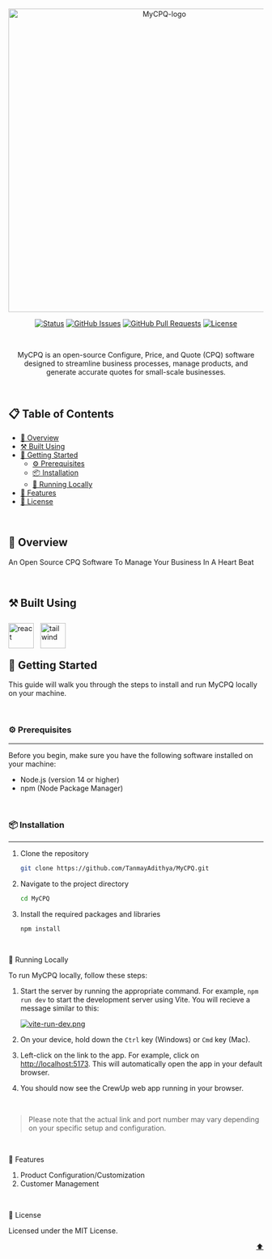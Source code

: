<br>

<div id="top">
  <p align="center">
    <a href="https://github.com/TanmayAdithya/MyCPQ" target="_blank" rel="noopener noreferrer">
      <img width="600" src="YourLogoURL" alt="MyCPQ-logo">
    </a>
  </p>
</div>

<div align="center">

[![Status](https://img.shields.io/badge/status-active-success.svg)]()
[![GitHub Issues](https://img.shields.io/github/issues/TanmayAdithya/MyCPQ.svg)](https://github.com/TanmayAdithya/MyCPQ/issues)
[![GitHub Pull Requests](https://img.shields.io/github/issues-pr/TanmayAdithya/MyCPQ)](https://github.com/TanmayAdithya/MyCPQ/pulls)
[![License](https://img.shields.io/badge/license-MIT-yellow.svg)](LICENSE.md)

</div>

<br>

<p align="center">MyCPQ is an open-source Configure, Price, and Quote (CPQ) software designed to streamline business processes, manage products, and generate accurate quotes for small-scale businesses.</p>

<br>

## 📋 Table of Contents

- [🌟 Overview](#-overview)
- [⚒️ Built Using](#️-built-using)
- [🚀 Getting Started](#-getting-started)
  - [⚙️ Prerequisites](#️-prerequisites)
  - [📦 Installation](#-installation)
  - [🏃 Running Locally](#-running-locally)
- [🎯 Features](#-features)
- [📄 License](#-license)

<br>

## 🌟 Overview

An Open Source CPQ Software To Manage Your Business In A Heart Beat

<br>

## ⚒️ Built Using

<img align="left" alt="react" width="50px" style="padding-right:10px;padding-top:10px;" src="https://cdn.jsdelivr.net/gh/devicons/devicon/icons/react/react-original.svg" />

<img align="left" alt="tailwind" width="50px" style="padding-right:10px;padding-top:10px;"  src="https://cdn.jsdelivr.net/gh/devicons/devicon/icons/tailwindcss/tailwindcss-plain.svg" />

<br>
<br>
<br>

## 🚀 Getting Started

This guide will walk you through the steps to install and run MyCPQ locally on your machine.

<br>

### ⚙️ Prerequisites

---

Before you begin, make sure you have the following software installed on your machine:

- Node.js (version 14 or higher)
- npm (Node Package Manager)

<br>

### 📦 Installation

---

1. Clone the repository

   ```bash
   git clone https://github.com/TanmayAdithya/MyCPQ.git
   ```

2. Navigate to the project directory

   ```bash
   cd MyCPQ
   ```

3. Install the required packages and libraries

   ```bash
   npm install
   ```

<br>

🏃 Running Locally

To run MyCPQ locally, follow these steps:

1. Start the server by running the appropriate command. For example, `npm run dev` to start the development server using Vite. You will recieve a message similar to this:

   [![vite-run-dev.png](https://i.postimg.cc/nhczxsnf/vite-run-dev.png)](https://postimg.cc/Vdp1BkSK)

2. On your device, hold down the `Ctrl` key (Windows) or `Cmd` key (Mac).

3. Left-click on the link to the app. For example, click on [http://localhost:5173](http://localhost:5173). This will automatically open the app in your default browser.

4. You should now see the CrewUp web app running in your browser.

<br>

> Please note that the actual link and port number may vary depending on your specific setup and configuration.

<br>

🎯 Features

1. Product Configuration/Customization
2. Customer Management

<br>

📄 License

Licensed under the MIT License.

<p align="right"><a href="#top">⬆️</a></p>
